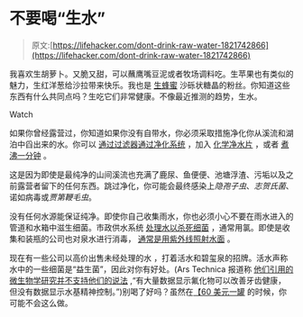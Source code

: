 # 不要喝“生水”

> 原文:[https://lifehacker.com/dont-drink-raw-water-1821742866](https://lifehacker.com/dont-drink-raw-water-1821742866)

我喜欢生胡萝卜。又脆又甜，可以蘸鹰嘴豆泥或者牧场调料吃。生苹果也有类似的魅力，生红洋葱给沙拉带来快乐。我也是 [生蜂蜜](http://www.beemaid.com/honey-pasteurization) 沙砾状糖晶的粉丝。你知道这些东西有什么共同点吗？生吃它们非常健康。不像最近推测的趋势，生水。

Watch

如果你曾经露营过，你知道如果你没有自带水，你必须采取措施净化你从溪流和湖泊中舀出来的水。你可以 [通过过滤器](http://www.lifestraw.com/)[通过净化系统](https://www.rei.com/learn/expert-advice/water-treatment-backcountry.html) ，加入 [化学净水片](http://all-about-water-filters.com/ultimate-guide-to-water-purification-tablets/) ，或者 [煮沸一分钟](https://vitals.lifehacker.com/a-boil-water-advisory-means-boil-it-for-one-minute-1818659499) 。

这是因为即使是最纯净的山间溪流也充满了鹿尿、鱼便便、池塘浮渣、污垢以及之前露营者留下的任何东西。跳过净化，你可能会最终感染上*隐孢子虫*、*志贺氏菌*、诺如病毒或*贾第鞭毛虫*。

没有任何水源能保证纯净。即使你自己收集雨水，你也必须小心不要在雨水进入的管道和水箱中滋生细菌。市政供水系统 [处理水以杀死细菌](https://www.wqpmag.com/abcs-bacteria-removal) ，通常用氯。即使是收集和装瓶的公司也对泉水进行消毒， [通常是用紫外线照射水面](http://halmapr.com/news/aquionics/uv-disinfection-in-the-bottled-water-and-beverage-industries/) 。

现在有一些公司以高价出售未经处理的水 ，打着活水和碧玺泉的招牌。活水声称水中的一些细菌是“益生菌”，因此对你有好处。(Ars Technica 报道称 [他们引用的微生物学研究并不支持他们的说法](https://arstechnica.com/science/2018/01/fear-tap-water-is-a-toxic-plot-to-control-your-mind-heres-the-water-for-you/) ,“有大量数据显示氟化物可以改善牙齿健康，但没有数据显示水基精神控制。”)别喝了好吗？虽然在[【60 美元一罐](http://www.businessinsider.com/dangerous-raw-water-prices-skyrocket-to-60-2018-1) 的时候，你可能不会这么做。